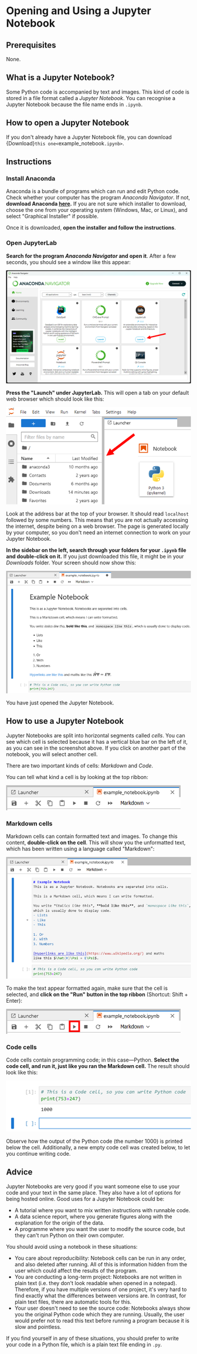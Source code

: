 # Opening and Using a Jupyter Notebook
## Prerequisites
None.
## What is a Jupyter Notebook?
Some Python code is accompanied by text and images. This kind of code is stored in a file format called a _Jupyter Notebook_. You can recognise a Jupyter Notebook because the file name ends in `.ipynb`.
## How to open a Jupyter Notebook
If you don't already have a Jupyter Notebook file, you can download {Download}`this one<`example_notebook`.ipynb>`.
## Instructions
### Install Anaconda
Anaconda is a bundle of programs which can run and edit Python code. Check whether your computer has the program _Anaconda Navigator_. If not, **download Anaconda [here](https://www.anaconda.com/download/success).** If you are not sure which installer to download, choose the one from your operating system (Windows, Mac, or Linux), and select "Graphical Installer" if possible.

Once it is downloaded, **open the installer and follow the instructions**.

### Open JupyterLab
**Search for the program _Anaconda Navigator_ and open it**. After a few seconds, you should see a window like this appear:

![Window showing six logos for different programs. A red arrow points to the "Launch" button below the top right logo.](navigator_jupyterlab.png)

**Press the "Launch" under JupyterLab.** This will open a tab on your default web browser which should look like this:

![Window showing a folder navigation menu on the left and a Python 3 logo on the right.](jupyterlab.png)

Look at the address bar at the top of your browser. It should read `localhost` followed by some numbers. This means that you are not actually accessing the internet, despite being on a web browser. The page is generated locally by your computer, so you don't need an internet connection to work on your Jupyter Notebook.

**In the sidebar on the left, search through your folders for your `.ipynb` file and double-click on it.** If you just downloaded this file, it might be in your _Downloads_ folder. Your screen should now show this:

![Screenshot of a Jupyter Notebook.](example_notebook.png)

You have just opened the Jupyter Notebook.

## How to use a Jupyter Notebook
Jupyter Notebooks are split into horizontal segments called _cells_. You can see which cell is selected because it has a vertical blue bar on the left of it, as you can see in the screenshot above. If you click on another part of the notebook, you will select another cell.

There are two important kinds of cells: _Markdown_ and _Code_.

You can tell what kind a cell is by looking at the top ribbon:

![Top bar of the Jupyter Notebook with the word "Markdown" circled in red.](top_bar.png)

### Markdown cells
Markdown cells can contain formatted text and images. To change this content, **double-click on the cell**. This will show you the unformatted text, which has been written using a language called "Markdown":

![A box of raw Markdown text.](raw_markdown.png)

To make the text appear formatted again, make sure that the cell is selected, and **click on the "Run" button in the top ribbon** (Shortcut: Shift + Enter):

![Top bar of the Jupyter Notebook with the "run" triangle circled in red.](run_button.png)

### Code cells
Code cells contain programming code; in this case—Python. **Select the code cell, and run it, just like you ran the Markdown cell.** The result should look like this:

![Code cell showing "print(753+247)", and below, the result: 1000.](code_cell.png)

Observe how the output of the Python code (the number 1000) is printed below the cell. Additionally, a new empty code cell was created below, to let you continue writing code.

## Advice
Jupyter Notebooks are very good if you want someone else to use your code and your text in the same place. They also have a lot of options for being hosted online. Good uses for a Jupyter Notebook could be:
- A tutorial where you want to mix written instructions with runnable code.
- A data science report, where you generate figures along with the explanation for the origin of the data.
- A programme where you want the user to modify the source code, but they can't run Python on their own computer.

You should avoid using a notebook in these situations:
- You care about reproducibility: Notebook cells can be run in any order, and also deleted after running. All of this is information hidden from the user which could affect the results of the program.
- You are conducting a long-term project: Notebooks are not written in plain text (i.e. they don't look readable when opened in a notepad). Therefore, if you have multiple versions of one project, it's very hard to find exactly what the differences between versions are. In contrast, for plain text files, there are automatic tools for this.
- Your user doesn't need to see the source code: Notebooks always show you the original Python code which they are running. Usually, the user would prefer not to read this text before running a program because it is slow and pointless.

If you find yourself in any of these situations, you should prefer to write your code in a Python file, which is a plain text file ending in `.py`.
